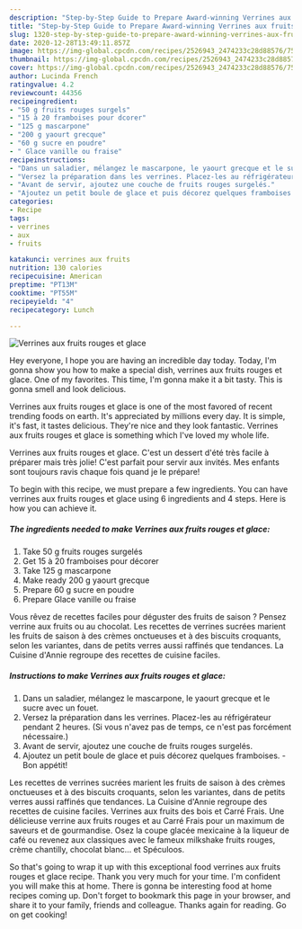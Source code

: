 ```yaml
---
description: "Step-by-Step Guide to Prepare Award-winning Verrines aux fruits rouges et glace"
title: "Step-by-Step Guide to Prepare Award-winning Verrines aux fruits rouges et glace"
slug: 1320-step-by-step-guide-to-prepare-award-winning-verrines-aux-fruits-rouges-et-glace
date: 2020-12-28T13:49:11.857Z
image: https://img-global.cpcdn.com/recipes/2526943_2474233c28d88576/751x532cq70/verrines-aux-fruits-rouges-et-glace-photo-principale-de-la-recette.jpg
thumbnail: https://img-global.cpcdn.com/recipes/2526943_2474233c28d88576/751x532cq70/verrines-aux-fruits-rouges-et-glace-photo-principale-de-la-recette.jpg
cover: https://img-global.cpcdn.com/recipes/2526943_2474233c28d88576/751x532cq70/verrines-aux-fruits-rouges-et-glace-photo-principale-de-la-recette.jpg
author: Lucinda French
ratingvalue: 4.2
reviewcount: 44356
recipeingredient:
- "50 g fruits rouges surgels"
- "15 à 20 framboises pour dcorer"
- "125 g mascarpone"
- "200 g yaourt grecque"
- "60 g sucre en poudre"
- " Glace vanille ou fraise"
recipeinstructions:
- "Dans un saladier, mélangez le mascarpone, le yaourt grecque et le sucre avec un fouet."
- "Versez la préparation dans les verrines. Placez-les au réfrigérateur pendant 2 heures. (Si vous n&#39;avez pas de temps, ce n&#39;est pas forcément nécessaire.)"
- "Avant de servir, ajoutez une couche de fruits rouges surgelés."
- "Ajoutez un petit boule de glace et puis décorez quelques framboises. Bon appétit!"
categories:
- Recipe
tags:
- verrines
- aux
- fruits

katakunci: verrines aux fruits 
nutrition: 130 calories
recipecuisine: American
preptime: "PT13M"
cooktime: "PT55M"
recipeyield: "4"
recipecategory: Lunch

---
```



![Verrines aux fruits rouges et glace](https://img-global.cpcdn.com/recipes/2526943_2474233c28d88576/751x532cq70/verrines-aux-fruits-rouges-et-glace-photo-principale-de-la-recette.jpg)

Hey everyone, I hope you are having an incredible day today. Today, I'm gonna show you how to make a special dish, verrines aux fruits rouges et glace. One of my favorites. This time, I'm gonna make it a bit tasty. This is gonna smell and look delicious.

Verrines aux fruits rouges et glace is one of the most favored of recent trending foods on earth. It's appreciated by millions every day. It is simple, it's fast, it tastes delicious. They're nice and they look fantastic. Verrines aux fruits rouges et glace is something which I've loved my whole life.

Verrines aux fruits rouges et glace. C&#39;est un dessert d&#39;été très facile à préparer mais très jolie! C&#39;est parfait pour servir aux invités. Mes enfants sont toujours ravis chaque fois quand je le prépare!


To begin with this recipe, we must prepare a few ingredients. You can have verrines aux fruits rouges et glace using 6 ingredients and 4 steps. Here is how you can achieve it.

<!--inarticleads1-->

##### The ingredients needed to make Verrines aux fruits rouges et glace:

1. Take 50 g fruits rouges surgelés
1. Get 15 à 20 framboises pour décorer
1. Take 125 g mascarpone
1. Make ready 200 g yaourt grecque
1. Prepare 60 g sucre en poudre
1. Prepare  Glace vanille ou fraise


Vous rêvez de recettes faciles pour déguster des fruits de saison ? Pensez verrine aux fruits ou au chocolat. Les recettes de verrines sucrées marient les fruits de saison à des crèmes onctueuses et à des biscuits croquants, selon les variantes, dans de petits verres aussi raffinés que tendances. La Cuisine d&#39;Annie regroupe des recettes de cuisine faciles. 

<!--inarticleads2-->

##### Instructions to make Verrines aux fruits rouges et glace:

1. Dans un saladier, mélangez le mascarpone, le yaourt grecque et le sucre avec un fouet.
1. Versez la préparation dans les verrines. Placez-les au réfrigérateur pendant 2 heures. (Si vous n&#39;avez pas de temps, ce n&#39;est pas forcément nécessaire.)
1. Avant de servir, ajoutez une couche de fruits rouges surgelés.
1. Ajoutez un petit boule de glace et puis décorez quelques framboises. - Bon appétit!


Les recettes de verrines sucrées marient les fruits de saison à des crèmes onctueuses et à des biscuits croquants, selon les variantes, dans de petits verres aussi raffinés que tendances. La Cuisine d&#39;Annie regroupe des recettes de cuisine faciles. Verrines aux fruits des bois et Carré Frais. Une délicieuse verrine aux fruits rouges et au Carré Frais pour un maximum de saveurs et de gourmandise. Osez la coupe glacée mexicaine à la liqueur de café ou revenez aux classiques avec le fameux milkshake fruits rouges, crème chantilly, chocolat blanc… et Spéculoos. 

So that's going to wrap it up with this exceptional food verrines aux fruits rouges et glace recipe. Thank you very much for your time. I'm confident you will make this at home. There is gonna be interesting food at home recipes coming up. Don't forget to bookmark this page in your browser, and share it to your family, friends and colleague. Thanks again for reading. Go on get cooking!
